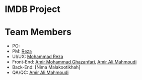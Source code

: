 # IMDB Project


# Team Members
- PO: 
- PM: [Reza]()
- UI/UX: [Mohammad Reza ]()
- Front-End: [Amir Mohammad Ghazanfari](https://github.com/amirchi007), [Amir Ali Mahmoudi](https://github.com/Dr-Bad)
- Back-End: [Nima Malakootikhah]
- QA/QC: [Amir Ali Mahmoudi](https://github.com/Dr-Bad)
